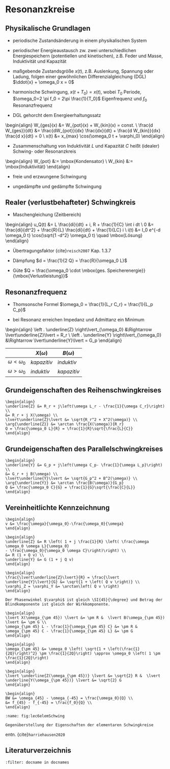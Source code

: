 # Resonanzkreise

## Physikalische Grundlagen

* periodische Zustandsänderung in einem physikalischen System

* periodischer Energieaustausch zw. zwei unterschiedlichen Energiespeichern (potentiellen und kinetischen), z.B. Feder
  und Masse, Induktivität und Kapazität 
  
* maßgebende Zustandsgröße $x(t)$, z.B. Auslenkung, Spannung oder Ladung, folgen einer gewöhnlichen
  Differenzialgleichung (DGL) $\ddot{x} + \omega_0 x = 0$

* harmonische Schwingung, $x(t+T_0) = x(t)$, wobei $T_0$ Periode, $\omega_0=2 \pi f_0 = 2\pi \frac{1}{T_0}$
  Eigenfrequenz und $f_0$ Resonanzfrequenz 
  
* DGL gehorcht dem Energieerhaltungssatz

\begin{align}
W_{ges}(x) &= W_{pot}(x) + W_{kin}(x) = const. \\
\frac{d W_{ges}}{dt} &= \frac{dW_{pot}}{dx} \frac{dx}{dt} + \frac{d W_{kin}}{dx} \frac{d x}{dt} = 0 \\
x(t) &= x_{max} \cos(\omega_0 t + \varphi_0)
\end{align}


* Zusammenschaltung von Induktivität $L$ und Kapazität $C$ heißt (idealer) Schwing- oder Resonanzkreis

\begin{align}
W_{pot} &:= \mbox{Kondensator} \\
W_{kin} &:= \mbox{Induktivität}
\end{align}

* freie und erzwungene Schwingung

* ungedämpfte und gedämpfte Schwingung


## Realer (verlustbehafteter) Schwingkreis

<!-- ```{figure} ../../images/class/lec06rlc.png -->
<!-- :width: 400 -->
<!-- :name: fig:lec06rlc -->

<!-- RLC-Schwingkreis -->
<!-- ``` -->

* Maschengleichung (Zeitbereich)

\begin{align}
u_Q(t) &= L \frac{di}{dt} + i\, R + \frac{1}{C} \int i dt  \\
0 &= \frac{di}{dt^2} + \frac{R}{L} \frac{di}{dt} + \frac{1}{LC} i  \\
i(t) &= I_0 e^{-d \omega_0 t} \cos(\sqrt{1 -d^2} \omega_0 t) \quad \mbox{Lösung}
\end{align}

* Übertragungsfaktor
{cite}`reisch2007` Kap. 1.3.7

* Dämpfung $d = \frac{1}{2 Q} = \frac{R}{\omega_0 L}$

* Güte $Q = \frac{\omega_0 \cdot \mbox{ges. Speicherenergie}}{\mbox{Verlustleistung}}$


## Resonanzfrequenz

* Thomsonsche Formel $\omega_0 = \frac{1}{L_r C_r} = \frac{1}{L_p C_p}$

* bei Resonanz erreichen Impedanz und Admittanz ein Minimum

\begin{align}
\left . \underline{Z} \right\lvert_{\omega_0} &\Rightarrow \lvert\underline{Z}\lvert = R_r \\
\left . \underline{Y} \right\lvert_{\omega_0} &\Rightarrow \lvert\underline{Y}\lvert = G_p
\end{align}


|   | $X(\omega)$ | $B(\omega)$ |
|---|---|---|
|$\omega < \omega_0$ | *kapazitiv* | *induktiv* | 
|$\omega > \omega_0$ | *induktiv* | *kapazitiv* |



## Grundeigenschaften des Reihenschwingkreises

```{admonition} Impedanz
\begin{align}
\underline{Z} &= R_r + j\left(\omega L_r - \frac{1}{\omega C_r}\right) \\
&= R_r + j X(\omega) \\
\lvert\underline{Z}\lvert &= \sqrt{R_r^2 + X^2(\omega)} \\
\arg{\underline{Z}} &= \arctan \frac{X(\omega)}{R_r}
Q = \frac{\omega_0 L}{R} = \frac{1}{R}\sqrt{\frac{L}{C}}
\end{align}
```


## Grundeigenschaften des Parallelschwingkreises

```{admonition} Admittanz
\begin{align}
\underline{Y} &= G_p + j\left(\omega C_p- \frac{1}{\omega L_p}\right) \\
&= G_r + j B(\omega) \\
\lvert\underline{Y}\lvert &= \sqrt{G_p^2 + B^2(\omega)} \\
\arg{\underline{Y}} &= \arctan \frac{B(\omega)}{G_p}
Q &= \frac{\omega_0 C}{G} = \frac{1}{G}\sqrt{\frac{C}{L}}
\end{align}
```

## Vereinheitlichte Kennzeichnung

```{admonition} Verstimmung $v$, relative Frequenzabweichung
\begin{align}
v &= \frac{\omega}{\omega_0}-\frac{\omega_0}{\omega}
\end{align}
```

```{admonition} Normierte Darstellung
\begin{align}
\underline{Z} &= R \left( 1 + j \frac{1}{R} \left( \frac{\omega \omega_0 \omega L}{\omega_0}
- \frac{\omega_0}{\omega_0 \omega C}\right)\right) \\
&= R (1 + Q v) \\
\underline{Y} &= G (1 + j Q v)
\end{align}
```

```{admonition} Betrag und Phase
\begin{align}
\frac{\lvert\underline{Z}\lvert}{R} = \frac{\lvert \underline{Y}\lvert}{G} &= \sqrt{1 + \left( Q v \right)} \\
\varphi_Z = \varphi_Y &= \arctan\left( Q v \right)
\end{align}
```

```{admonition} 45$^{\circ}$-, $\frac{\pi}{4}$- oder 3dB-Frequenz 
Der Phasenwinkel $\varphi$ ist gleich \SI{45}{\degree} und Betrag der Blindkomponente ist gleich der Wirkkomponente.

\begin{align}
\lvert X(\omega_{\pm 45}) \lvert &= \pm R &  \lvert B(\omega_{\pm 45}) \lvert &= \pm G \\
\omega_{\pm 45} L - \frac{1}{\omega_{\pm 45} C} &= \pm R &  \omega_{\pm 45} C - \frac{1}{\omega_{\pm 45} L} &= \pm G
\end{align}

\begin{align}
\omega_{\pm 45} &= \omega_0 \left( \sqrt{1 + \left(\frac{1}{2Q}\right)^2} \pm \frac{1}{2Q}\right) \approx \omega_0 \left( 1 \pm \frac{1}{2Q}\right)
\end{align}

\begin{align}
\lvert \underline{Z(\omega_{\pm 45})} \lvert &= \sqrt{2} R &  \lvert \underline{Y(\omega_{\pm 45})} \lvert &= \sqrt{2} G
\end{align}
```

```{admonition} Bandbreite BW (bandwidth)
\begin{align}
BW &= \omega_{45} - \omega_{-45} = \frac{\omega_0}{Q} \\
&= f_{45} - f_{-45} = \frac{f_0}{Q} \\
\end{align}
```

```{figure} ../images/class/lec6elemSchwing.pdf
:name: fig:lec6elemSchwing

Gegenüberstellung der Eigenschaften der elementaren Schwingkreise
```
entn. {cite}`harriehausen2020`



## Literaturverzeichnis

```{bibliography}
:filter: docname in docnames
```

